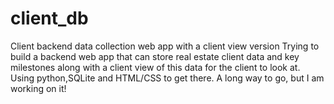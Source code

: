# client_db
Client backend data collection web app with a client view version
Trying to build a backend web app that can store real estate client data and key milestones along with a client view of this data for the client to look at. 
Using python,SQLite and HTML/CSS to get there. A long way to go, but I am working on it!
